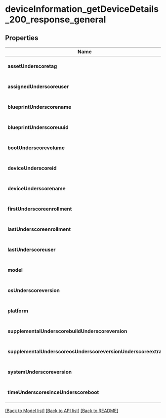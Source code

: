 # deviceInformation_getDeviceDetails_200_response_general

## Properties
Name | Type | Description | Notes
------------ | ------------- | ------------- | -------------
**assetUnderscoretag** | **string** |  | [optional] [default to null]
**assignedUnderscoreuser** | **string** |  | [optional] [default to null]
**blueprintUnderscorename** | **string** |  | [optional] [default to null]
**blueprintUnderscoreuuid** | **string** |  | [optional] [default to null]
**bootUnderscorevolume** | **string** |  | [optional] [default to null]
**deviceUnderscoreid** | **string** |  | [optional] [default to null]
**deviceUnderscorename** | **string** |  | [optional] [default to null]
**firstUnderscoreenrollment** | **string** |  | [optional] [default to null]
**lastUnderscoreenrollment** | **string** |  | [optional] [default to null]
**lastUnderscoreuser** | **string** |  | [optional] [default to null]
**model** | **string** |  | [optional] [default to null]
**osUnderscoreversion** | **string** |  | [optional] [default to null]
**platform** | **string** |  | [optional] [default to null]
**supplementalUnderscorebuildUnderscoreversion** | **string** |  | [optional] [default to null]
**supplementalUnderscoreosUnderscoreversionUnderscoreextra** | **string** |  | [optional] [default to null]
**systemUnderscoreversion** | **string** |  | [optional] [default to null]
**timeUnderscoresinceUnderscoreboot** | **string** |  | [optional] [default to null]

[[Back to Model list]](../README.md#documentation-for-models) [[Back to API list]](../README.md#documentation-for-api-endpoints) [[Back to README]](../README.md)


